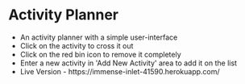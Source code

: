 <h1>Activity Planner</h1>
<ul>
<li>An activity planner with a simple user-interface </li>
<li>Click on the activity to cross it out </li>
<li>Click on the red bin icon to remove it completely</li>
<li>Enter a new activity in 'Add New Activity' area to add it on the list</li>
<li>Live Version - https://immense-inlet-41590.herokuapp.com/ </li>
</ul>